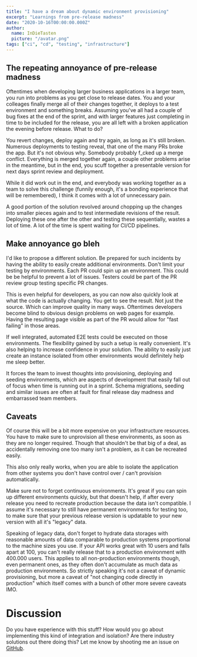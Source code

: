 ```yaml
---
title: "I have a dream about dynamic environment provisioning"
excerpt: "Learnings from pre-release madness"
date: "2020-10-16T00:00:00.000Z"
author:
  name: InDieTasten
  picture: "/avatar.png"
tags: ["ci", "cd", "testing", "infrastructure"]
---
```


## The repeating annoyance of pre-release madness

Oftentimes when developing larger business applications in a larger team,
you run into problems as you get close to release dates.
You and your colleages finally merge all of their changes together,
it deploys to a test environment and something breaks.
Assuming you've all had a couple of bug fixes at the end of the sprint,
and with larger features just completing in time to be included for the release,
you are all left with a broken application the evening before release.
What to do?

You revert changes, deploy again and try again, as long as it's still broken.
Numerous deployments to testing reveal, that one of the many PRs broke the app.
But it's not obvious why. Somebody probably f_cked up a merge conflict.
Everything is merged together again, a couple other problems arise in the meantime,
but in the end, you scuff together a presentable version for next days sprint review and deployment.

While it did work out in the end, and everybody was working together
as a team to solve this challenge (funnily enough, it's a bonding experience that will be remembered),
I think it comes with a lot of unnecessary pain.

A good portion of the solution revolved around chopping up the changes into smaller pieces again
and to test intermediate revisions of the result.
Deploying these one after the other and testing these sequentially,
wastes a lot of time. A lot of the time is spent waiting for CI/CD pipelines.

## Make annoyance go bleh

I'd like to propose a different solution.
Be prepared for such incidents by having the ability to easily create additional environments.
Don't limit your testing by environments. Each PR could spin up an environment.
This could be be helpful to prevent a lot of issues.
Testers could be part of the PR review group testing specific PR changes.

This is even helpful for developers,
as you can now also quickly look at what the code is actually changing.
You get to see the result. Not just the source. Which can improve quality in many ways.
Oftentimes developers become blind to obvious design problems on web pages for example.
Having the resulting page visible as part of the PR would allow for "fast failing" in those areas.

If well integrated, automated E2E tests could be executed on those environments.
The flexibility gained by such a setup is really convenient.
It's also helping to increase confidence in your solution.
The ability to easily just create an instance isolated from
other environments would definitely help me sleep better.

It forces the team to invest thoughts into provisioning, deploying and seeding environments,
which are aspects of development that easily fall out of focus when time is running out in a sprint.
Schema migrations, seeding and similar issues are often at fault for final release day madness
and embarrassed team members.

## Caveats

Of course this will be a bit more expensive on your infrastructure resources.
You have to make sure to unprovision all these environments,
as soon as they are no longer required. Though that shouldn't be that big of a deal,
as accidentally removing one too many isn't a problem, as it can be recreated easily.

This also only really works, when you are able to
isolate the application from other systems you don't have control over / can't provision automatically.

Make sure not to forget continuous environments.
It's great if you can spin up different environments quickly,
but that doesn't help, if after every release you need to
recreate production because the data isn't compatible.
I assume it's necessary to still have permanent environments for testing too,
to make sure that your previous release version is updatable to your new version
with all it's "legacy" data.

Speaking of legacy data, don't forget to hydrate data storages with reasonable amounts of data comparable
to production systems proportional to the machine sizes you use.
If your API works great with 10 users and falls apart at 100,
you can't really release that to a production environment with 400.000 users.
This applies to all non-production environments though, even permanent ones,
as they often don't accumulate as much data as production environments.
So strictly speaking it's not a caveat of dynamic provisioning, but more a caveat of
"not changing code directly in production" which itself comes with a bunch of other more severe caveats IMO.


# Discussion

Do you have experience with this stuff?
How would you go about implementing this kind of integration and isolation?
Are there industry solutions out there doing this?
Let me know by shooting me an issue on
[GitHub](https://github.com/InDieTasten/indietasten.github.io).
